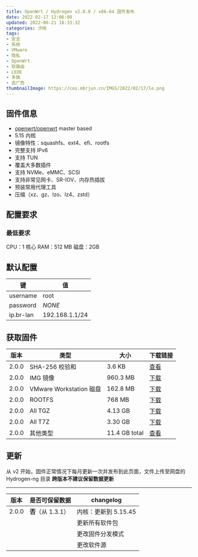 ```yaml
---
title: OpenWrt / Hydrogen v2.0.0 / x86-64 固件发布
date: 2022-02-17 12:06:00
updated: 2022-06-21 18:33:32
categories: 汐统
tags:
- 安全
- 系统
- VMware
- 隐私
- OpenWrt
- 软路由
- LEDE
- 多拨
- 去广告
thumbnailImage: https://cos.mbrjun.cn/IMGS/2022/02/17/le.png
---
```

## 固件信息

- [openwrt/openwrt](https://github.com/openwrt/openwrt) master based
- 5.15 内核
- 镜像特性：squashfs、ext4、efi、rootfs
- 完整支持 IPv6
- 支持 TUN
- 覆盖大多数插件
- 支持 NVMe、eMMC、SCSI
- 支持非常见网卡、SR-IOV、内存热插拔
- 预装常用代理工具
- 压缩（xz、gz、lzo、lz4、zstd）

<!-- more -->

## 配置要求

### 最低要求

CPU：1 核心
RAM：512 MB
磁盘：2GB

## 默认配置

| 键 |  值 |
| --- | --- | 
| username | root |
| password | *NONE* |
| ip.br-lan | 192.168.1.1/24 |

## 获取固件

| 版本 | 类型 | 大小 | 下载链接 |
| --- | --- | --- | --- |
| 2.0.0 | SHA-256 校验和 | 3.6 KB | [查看](https://download.mbrjun.cn/%E5%88%B7%E6%9C%BA%E5%8C%85/OpenWrt%20LEDE/Hydrogen-ng/2.0.0/Hydrogen-2.0.0-all/sha256sums) |
| 2.0.0 | IMG 镜像 | 960.3 MB | [下载](https://download.mbrjun.cn/%E5%88%B7%E6%9C%BA%E5%8C%85/OpenWrt%20LEDE/Hydrogen-ng/2.0.0/Hydrogen-2.0.0-all/hydrogen-2.0.0-r19839-6153c530cc-x86-64-generic-squashfs-combined-efi.img) |
| 2.0.0 | VMware Workstation 磁盘 | 162.8 MB | [下载](https://download.mbrjun.cn/%E5%88%B7%E6%9C%BA%E5%8C%85/OpenWrt%20LEDE/Hydrogen-ng/2.0.0/Hydrogen-2.0.0-all/hydrogen-2.0.0-r19839-6153c530cc-x86-64-generic-squashfs-combined-efi.vmdk) |
| 2.0.0 | ROOTFS | 768 MB | [下载](https://download.mbrjun.cn/%E5%88%B7%E6%9C%BA%E5%8C%85/OpenWrt%20LEDE/Hydrogen-ng/2.0.0/Hydrogen-2.0.0-all/hydrogen-2.0.0-r19839-6153c530cc-x86-64-generic-squashfs-rootfs.img) |
| 2.0.0 | All TGZ | 4.13 GB | [下载](https://download.mbrjun.cn/%E5%88%B7%E6%9C%BA%E5%8C%85/OpenWrt%20LEDE/Hydrogen-ng/2.0.0/Hydrogen-2.0.0-all.tar.gz) |
| 2.0.0 | All T7Z | 3.30 GB | [下载](https://download.mbrjun.cn/%E5%88%B7%E6%9C%BA%E5%8C%85/OpenWrt%20LEDE/Hydrogen-ng/2.0.0/Hydrogen-2.0.0-all.tar.7z) |
| 2.0.0 | 其他类型 | 11.4 GB total | [查看](https://download.mbrjun.cn/%E5%88%B7%E6%9C%BA%E5%8C%85/OpenWrt%20LEDE/Hydrogen-ng/2.0.0/Hydrogen-2.0.0-all/) |

## 更新

从 v2 开始，固件正常情况下每月更新一次并发布到此页面，文件上传至网盘的 Hydrogen-ng 目录
**跨版本不建议保留数据更新**

---

| 版本 | 是否可保留数据 | changelog |
|---|---|---|
|2.0.0|**否**（从 1.3.1）|内核：更新到 5.15.45|
|||更新所有软件包|
|||更改固件分发模式|
|||更改软件源|
